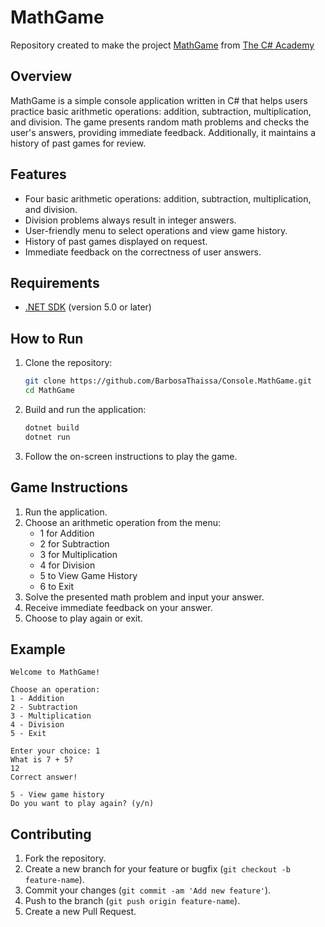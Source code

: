 # MathGame

Repository created to make the project [MathGame](https://thecsharpacademy.com/project/53/math-game) from [The C# Academy](https://thecsharpacademy.com/)

## Overview

MathGame is a simple console application written in C# that helps users practice basic arithmetic operations: addition, subtraction, multiplication, and division. The game presents random math problems and checks the user's answers, providing immediate feedback. Additionally, it maintains a history of past games for review.

## Features

- Four basic arithmetic operations: addition, subtraction, multiplication, and division.
- Division problems always result in integer answers.
- User-friendly menu to select operations and view game history.
- History of past games displayed on request.
- Immediate feedback on the correctness of user answers.

## Requirements

- [.NET SDK](https://dotnet.microsoft.com/download) (version 5.0 or later)

## How to Run

1. Clone the repository:

    ```sh
    git clone https://github.com/BarbosaThaissa/Console.MathGame.git
    cd MathGame
    ```

2. Build and run the application:

    ```sh
    dotnet build
    dotnet run
    ```

3. Follow the on-screen instructions to play the game.

## Game Instructions

1. Run the application.
2. Choose an arithmetic operation from the menu:
   - 1 for Addition
   - 2 for Subtraction
   - 3 for Multiplication
   - 4 for Division
   - 5 to View Game History
   - 6 to Exit
3. Solve the presented math problem and input your answer.
4. Receive immediate feedback on your answer.
5. Choose to play again or exit.

## Example

```text
Welcome to MathGame!

Choose an operation:
1 - Addition
2 - Subtraction
3 - Multiplication
4 - Division
5 - Exit

Enter your choice: 1
What is 7 + 5?
12
Correct answer!

5 - View game history
Do you want to play again? (y/n)
```

## Contributing

1. Fork the repository.
2. Create a new branch for your feature or bugfix (`git checkout -b feature-name`).
3. Commit your changes (`git commit -am 'Add new feature'`).
4. Push to the branch (`git push origin feature-name`).
5. Create a new Pull Request.

